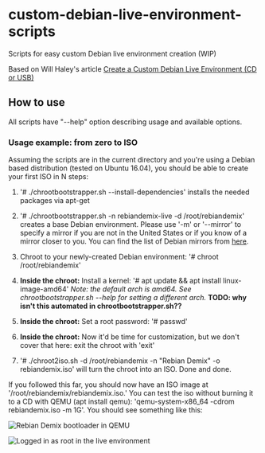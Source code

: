 # custom-debian-live-environment-scripts
Scripts for easy custom Debian live environment creation (WIP)

Based on Will Haley's article [Create a Custom Debian Live Environment (CD or USB)](https://willhaley.com/blog/custom-debian-live-environment/)

## How to use

All scripts have "--help" option describing usage and available options.

### Usage example: from zero to ISO

Assuming the scripts are in the current directory and you're using a Debian based distribution (tested on Ubuntu 16.04), you should be able to create your first ISO in N steps:

1. '# ./chrootbootstrapper.sh --install-dependencies' installs the needed packages via apt-get

2. '# ./chrootbootstrapper.sh -n rebiandemix-live -d /root/rebiandemix' creates a base Debian environment. Please use '-m' or '--mirror' to specify a mirror if you are not in the United States or if you know of a mirror closer to you. You can find the list of Debian mirrors from [here](https://www.debian.org/mirror/list).

3. Chroot to your newly-created Debian environment: '# chroot /root/rebiandemix'

4. **Inside the chroot:** Install a kernel: '# apt update && apt install linux-image-amd64' *Note: the default arch is amd64. See chrootbootstrapper.sh --help for setting a different arch.* **TODO: why isn't this automated in chrootbootstrapper.sh??**

5. **Inside the chroot:** Set a root password: '# passwd'

6. **Inside the chroot:** Now it'd be time for customization, but we don't cover that here: exit the chroot with 'exit'

7. '# ./chroot2iso.sh -d /root/rebiandemix -n "Rebian Demix" -o rebiandemix.iso' will turn the chroot into an ISO. Done and done.

If you followed this far, you should now have an ISO image at '/root/rebiandemix/rebiandemix.iso.' You can test the iso without burning it to a CD with QEMU (apt install qemu): 'qemu-system-x86_64 -cdrom rebiandemix.iso -m 1G'. You should see something like this:

![Rebian Demix bootloader in QEMU](https://raw.githubusercontent.com/masakoodaa/custom-debian-live-environment-scripts/master/screenshots/qemu-1.png "Rebian Demix bootloader in QEMU")

![Logged in as root in the live environment](https://raw.githubusercontent.com/masakoodaa/custom-debian-live-environment-scripts/master/screenshots/qemu-2.png "Logged in as root in the live environment")
